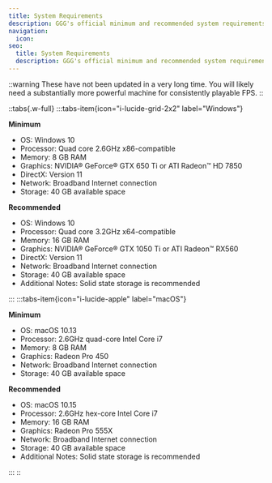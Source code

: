```yaml
---
title: System Requirements
description: GGG's official minimum and recommended system requirements for Path of Exile 1
navigation:
  icon:
seo:
  title: System Requirements
  description: GGG's official minimum and recommended system requirements for Path of Exile 1
---
```


::warning
These have not been updated in a very long time. You will likely need a substantially more powerful machine for consistently playable FPS.
::

::tabs{.w-full}
:::tabs-item{icon="i-lucide-grid-2x2" label="Windows"}

**Minimum**

- OS: Windows 10
- Processor: Quad core 2.6GHz x86-compatible
- Memory: 8 GB RAM
- Graphics: NVIDIA® GeForce® GTX 650 Ti or ATI Radeon™ HD 7850
- DirectX: Version 11
- Network: Broadband Internet connection
- Storage: 40 GB available space

**Recommended**

- OS: Windows 10
- Processor: Quad core 3.2GHz x64-compatible
- Memory: 16 GB RAM
- Graphics: NVIDIA® GeForce® GTX 1050 Ti or ATI Radeon™ RX560
- DirectX: Version 11
- Network: Broadband Internet connection
- Storage: 40 GB available space
- Additional Notes: Solid state storage is recommended

:::
:::tabs-item{icon="i-lucide-apple" label="macOS"}

**Minimum**

- OS: macOS 10.13
- Processor: 2.6GHz quad-core Intel Core i7
- Memory: 8 GB RAM
- Graphics: Radeon Pro 450
- Network: Broadband Internet connection
- Storage: 40 GB available space

**Recommended**

- OS: macOS 10.15
- Processor: 2.6GHz hex-core Intel Core i7
- Memory: 16 GB RAM
- Graphics: Radeon Pro 555X
- Network: Broadband Internet connection
- Storage: 40 GB available space
- Additional Notes: Solid state storage is recommended

:::
::